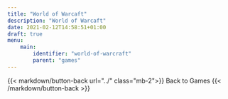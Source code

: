 ```yaml
---
title: "World of Warcaft"
description: "World of Warcaft"
date: 2021-02-12T14:58:51+01:00
draft: true
menu:
    main:
        identifier: "world-of-warcraft"
        parent: "games"
---
```


{{< markdown/button-back url="../" class="mb-2">}}
<i class="fas fa-arrow-left"></i> Back to Games
{{< /markdown/button-back >}}
